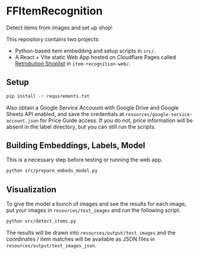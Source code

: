 # FFItemRecognition

Detect items from images and set up shop!

This repository contains two projects:
- Python-based item embedding and setup scripts in `src/`.
- A React + Vite static Web App hosted on Cloudflare Pages called [Retrobution Shoplist](https://retrobution-shoplist.pages.dev) in `item-recognition-web/`.

## Setup

```sh
pip install -r requirements.txt
```

Also obtain a Google Service Accouunt with Google Drive and Google Sheets API enabled, and save the credentials at `resources/google-service-account.json` for Price Guide access. If you do not, price information will be absent in the label directory, but you can still run the scripts.

## Building Embeddings, Labels, Model

This is a necessary step before testing or running the web app.

```sh
python src/prepare_embeds_model.py
```

## Visualization

To give the model a bunch of images and see the results for each image, put your images in `resources/test_images` and run the following script.

```sh
python src/detect_items.py
```

The results will be drawn into `resources/output/test_images` and the coordinates / item matches will be available as JSON files in `resources/output/test_images_json`.

